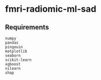 # fmri-radiomic-ml-sad

## Requirements
```
numpy
pandas
pingouin
matplotlib
seaborn
scikit-learn
xgboost
nilearn
shap
```
